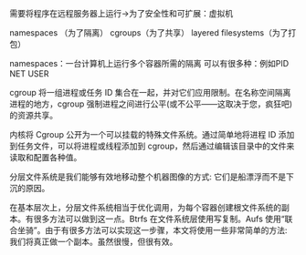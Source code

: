 需要将程序在远程服务器上运行->为了安全性和可扩展：虚拟机




namespaces （为了隔离）
cgroups（为了共享）
layered filesystems（为了打包）

namespaces：一台计算机上运行多个容器所需的隔离
可以有很多种：例如PID NET USER


cgroup 将一组进程或任务 ID 集合在一起，并对它们应用限制。在名称空间隔离进程的地方，cgroup 强制进程之间进行公平(或不公平——这取决于您，疯狂吧)的资源共享。

内核将 Cgroup 公开为一个可以挂载的特殊文件系统。通过简单地将进程 ID 添加到任务文件，可以将进程或线程添加到 cgroup，然后通过编辑该目录中的文件来读取和配置各种值。

分层文件系统是我们能够有效地移动整个机器图像的方式: 它们是船漂浮而不是下沉的原因。

在基本层次上，分层文件系统相当于优化调用，为每个容器创建根文件系统的副本。有很多方法可以做到这一点。Btrfs 在文件系统层使用写复制。Aufs 使用“联合坐骑”。由于有很多方法可以实现这一步骤，本文将使用一些非常简单的方法: 我们将真正做一个副本。虽然很慢，但很有效。